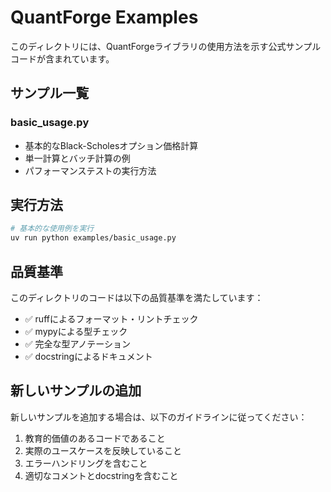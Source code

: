 # QuantForge Examples

このディレクトリには、QuantForgeライブラリの使用方法を示す公式サンプルコードが含まれています。

## サンプル一覧

### basic_usage.py
- 基本的なBlack-Scholesオプション価格計算
- 単一計算とバッチ計算の例
- パフォーマンステストの実行方法

## 実行方法

```bash
# 基本的な使用例を実行
uv run python examples/basic_usage.py
```

## 品質基準

このディレクトリのコードは以下の品質基準を満たしています：

- ✅ ruffによるフォーマット・リントチェック
- ✅ mypyによる型チェック
- ✅ 完全な型アノテーション
- ✅ docstringによるドキュメント

## 新しいサンプルの追加

新しいサンプルを追加する場合は、以下のガイドラインに従ってください：

1. 教育的価値のあるコードであること
2. 実際のユースケースを反映していること
3. エラーハンドリングを含むこと
4. 適切なコメントとdocstringを含むこと
